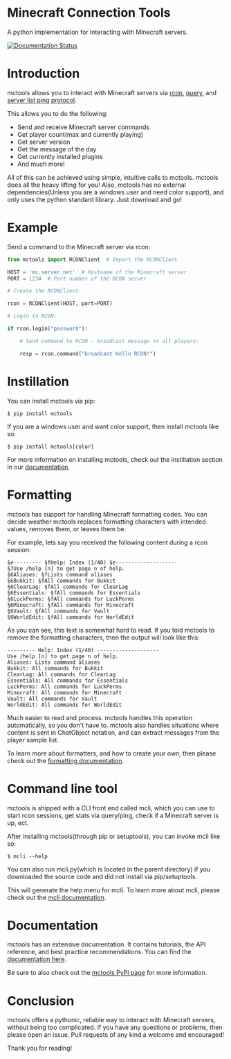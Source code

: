 # Minecraft Connection Tools
A python implementation for interacting with Minecraft servers.

[![Documentation Status](https://readthedocs.org/projects/mctools/badge/?version=latest)](https://mctools.readthedocs.io/en/latest/?badge=latest)

# Introduction

mctools allows you to interact with Minecraft servers via [rcon](https://wiki.vg/RCON), 
[query](https://wiki.vg/Query), and [server list ping protocol](https://wiki.vg/Server_List_Ping).

This allows you to do the following:

 - Send and receive Minecraft server commands
 - Get player count(max and currently playing)
 - Get server version
 - Get the message of the day
 - Get currently installed plugins
 - And much more!
 
All of this can be achieved using simple, intuitive calls to mctools. mctools does all the heavy lifting for you!
Also, mctools has no external dependencies(Unless you are a windows user and need color support),
and only uses the python standard library. Just download and go!

# Example

Send a command to the Minecraft server via rcon:
```python
from mctools import RCONClient  # Import the RCONClient

HOST = 'mc.server.net'  # Hostname of the Minecraft server
PORT = 1234  # Port number of the RCON server

# Create the RCONClient:

rcon = RCONClient(HOST, port=PORT)

# Login to RCON:

if rcon.login("password"):

    # Send command to RCON - broadcast message to all players:

    resp = rcon.command("broadcast Hello RCON!")
```
 # Instillation
 
 You can install mctools via pip:
 
    $ pip install mctools
    
 If you are a windows user and want color support, then install mctools like so:
 
    $ pip install mctools[color]
    
 For more information on installing mctools, check out the instillation section in our 
 [documentation](https://mctools.readthedocs.io/en/latest/install.html).
 
 # Formatting
 
 mctools has support for handling Minecraft formatting codes. 
 You can decide weather mctools replaces formatting characters with intended values, removes them, or leaves them be.
 
 For example, lets say you received the following content during a rcon session:
 
    §e--------- §fHelp: Index (1/40) §e--------------------
    §7Use /help [n] to get page n of help.
    §6Aliases: §fLists command aliases
    §6Bukkit: §fAll commands for Bukkit
    §6ClearLag: §fAll commands for ClearLag
    §6Essentials: §fAll commands for Essentials
    §6LuckPerms: §fAll commands for LuckPerms
    §6Minecraft: §fAll commands for Minecraft
    §6Vault: §fAll commands for Vault
    §6WorldEdit: §fAll commands for WorldEdit
    
 As you can see, this text is somewhat hard to read. If you told mctools to remove the formatting characters, 
 then the output will look like this:
 
    --------- Help: Index (1/40) --------------------
    Use /help [n] to get page n of help.
    Aliases: Lists command aliases
    Bukkit: All commands for Bukkit
    ClearLag: All commands for ClearLag
    Essentials: All commands for Essentials
    LuckPerms: All commands for LuckPerms
    Minecraft: All commands for Minecraft
    Vault: All commands for Vault
    WorldEdit: All commands for WorldEdit
 
 Much easier to read and process. mctools handles this operation automatically, so you don't have to.
 mctools also handles situations where content is sent in ChatObject notation, and can extract messages from the 
 player sample list.
 
 To learn more about formatters, and how to create your own, 
 then please check out the [formatting documentation](https://mctools.readthedocs.io/en/latest/format.html).
 
 # Command line tool
 
 mctools is shipped with a CLI front end called mcli, which you can use to start rcon sessions, get stats
 via query/ping, check if a Minecraft server is up, ect. 
 
 After installing mctools(through pip or setuptools), you can invoke mcli like so:
 
    $ mcli --help
    
 You can also run mcli.py(which is located in the parent directory) if you downloaded the source code and did not
 install via pip/setuptools.
    
 This will generate the help menu for mcli. To learn more about mcli, please check out the 
 [mcli documentation](https://mctools.readthedocs.io/en/latest/mcli.html).
 
 # Documentation
 
 mctools has an extensive documentation. It contains tutorials, the API reference, and best practice recommendations.
 You can find the [documentation here](https://mctools.readthedocs.io/).
 
 Be sure to also check out the [mctools PyPi page](https://pypi.org/project/mctools/) for more information.
 
 # Conclusion
 
 mctools offers a pythonic, reliable way to interact with Minecraft servers, without being too complicated.
 If you have any questions or problems, then please open an issue. Pull requests of any kind a welcome and encouraged!
 
 Thank you for reading!